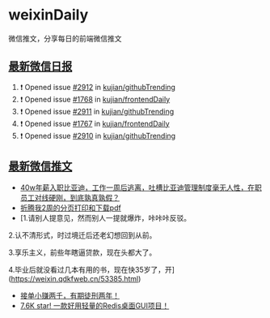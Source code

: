 # weixinDaily
微信推文，分享每日的前端微信推文

## [最新微信日报](https://github.com/kujian/weixinDaily/issues)

<!--START_SECTION:activity-->
1. ❗ Opened issue [#2912](https://github.com/kujian/githubTrending/issues/2912) in [kujian/githubTrending](https://github.com/kujian/githubTrending)
2. ❗ Opened issue [#1768](https://github.com/kujian/frontendDaily/issues/1768) in [kujian/frontendDaily](https://github.com/kujian/frontendDaily)
3. ❗ Opened issue [#2911](https://github.com/kujian/githubTrending/issues/2911) in [kujian/githubTrending](https://github.com/kujian/githubTrending)
4. ❗ Opened issue [#1767](https://github.com/kujian/frontendDaily/issues/1767) in [kujian/frontendDaily](https://github.com/kujian/frontendDaily)
5. ❗ Opened issue [#2910](https://github.com/kujian/githubTrending/issues/2910) in [kujian/githubTrending](https://github.com/kujian/githubTrending)
<!--END_SECTION:activity-->


## [最新微信推文](https://weixin.qdkfweb.cn/)

<!-- BLOG-POST-LIST:START -->
- [40w年薪入职比亚迪，工作一周后逃离，吐槽比亚迪管理制度毫无人性，在职员工对线硬刚，到底孰真孰假？](https://weixin.qdkfweb.cn/53391.html)
- [折腾我2周的分页打印和下载pdf](https://weixin.qdkfweb.cn/53341.html)
- [1.请别人提意见，然而别人一提就爆炸，咔咔咔反驳。

2.认不清形式，时过境迁后还老幻想回到从前。

3.享乐主义，前些年瞎逼贷款，现在头都大了。

4.毕业后就没看过几本有用的书，现在快35岁了，开](https://weixin.qdkfweb.cn/53385.html)
- [接单小赚两千，有期徒刑两年！](https://weixin.qdkfweb.cn/53339.html)
- [7.6K star! 一款好用轻量的Redis桌面GUI项目！](https://weixin.qdkfweb.cn/53412.html)
<!-- BLOG-POST-LIST:END -->